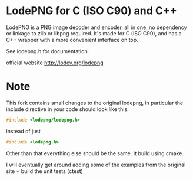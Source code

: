 LodePNG for C (ISO C90) and C++
==

LodePNG is a PNG image decoder and encoder, all in one, no dependency or linkage to zlib or libpng required. It's made for C (ISO C90), and has a C++ wrapper with a more convenient interface on top.

See lodepng.h for documentation.

official website http://lodev.org/lodepng

Note
==
This fork contains small changes to the original lodepng, in particular the include directive in your code should look like this:
```C++
#include <lodepng/lodepng.h>
```

instead of just
```C++
#include <lodepng.h>
```

Other than that everything else should be the same. 
It build using cmake.

I will eventually get around adding some of the examples from the original site + build the unit tests (ctest)
